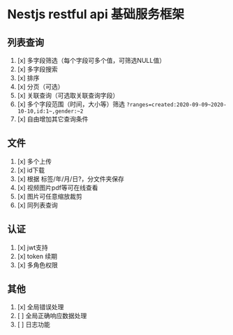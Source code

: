 # Nestjs restful api 基础服务框架

## 列表查询
1. [x] 多字段筛选（每个字段可多个值，可筛选NULL值）
2. [x] 多字段搜索
3. [x] 排序
4. [x] 分页（可选）
5. [x] 关联查询（可选取关联查询字段）
6. [x] 多个字段范围（时间，大小等）筛选 `?ranges=created:2020-09-09~2020-10-10,id:1~,gender:~2`
7. [x] 自由增加其它查询条件


## 文件
1. [x] 多个上传
3. [x] id下载
4. [x] 根据 标签/年/月/日?，分文件夹保存
5. [x] 视频图片pdf等可在线查看
6. [x] 图片可任意缩放裁剪
7. [x] 同列表查询

## 认证
1. [x] jwt支持
2. [x] token 续期
3. [x] 多角色权限

## 其他
1. [x] 全局错误处理
2. [ ] 全局正确响应数据处理
3. [ ] 日志功能
